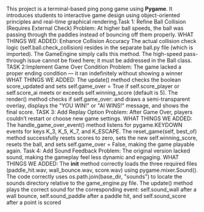 This project is a terminal-based ping pong game using **Pygame**. It introduces students to interactive game design using object-oriented principles and real-time graphical rendering.Task 1: Refine Ball Collision (Requires External Check)
 Problem: At higher ball speeds, the ball was passing through the paddles instead of bouncing off them properly.
WHAT THINGS WE ADDED:
Enhance Collision Accuracy
The actual collision check logic (self.ball.check_collision) resides in the separate ball.py file (which is imported). The GameEngine simply calls this method. The high-speed pass-through issue cannot be fixed here; it must be addressed in the Ball class.
TASK 2:Implement Game Over Condition
Problem: The game lacked a proper ending condition — it ran indefinitely without showing a winner
WHAT THINGS WE ADDED:
The update() method checks the boolean score_updated and sets self.game_over = True if self.score_player or self.score_ai meets or exceeds self.winning_score (default is 5). 
The render() method checks if self.game_over: and draws a semi-transparent overlay, displays the "YOU WIN!" or "AI WINS!" message, and shows the final score.
TASK 3: Add Replay Option
Problem: After Game Over, players couldn’t restart or choose new game settings.
WHAT THINGS WE ADDED:
The handle_game_over_event() method listens for pygame.KEYDOWN events for keys K_3, K_5, K_7, and K_ESCAPE.
The reset_game(self, best_of) method successfully resets scores to zero, sets the new self.winning_score, resets the ball, and sets self.game_over = False, making the game playable again.
Task 4: Add Sound Feedback 
 Problem: The original version lacked sound, making the gameplay feel less dynamic and engaging.
WHAT THINGS WE ADDED:
The __init__ method correctly loads the three required files (paddle_hit.wav, wall_bounce.wav, score.wav) using pygame.mixer.Sound().
The code correctly uses os.path.join(base_dir, "sounds") to locate the sounds directory relative to the game_engine.py file.
The update() method plays the correct sound for the corresponding event: self.sound_wall after a wall bounce, self.sound_paddle after a paddle hit, and self.sound_score after a point is scored
